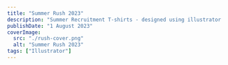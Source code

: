 ```yaml
---
title: "Summer Rush 2023"
description: "Summer Recruitment T-shirts - designed using illustrator and stable diffusion controlnet"
publishDate: "1 August 2023"
coverImage:
  src: "./rush-cover.png"
  alt: "Summer Rush 2023"
tags: ["Illustrator"]
---
```

